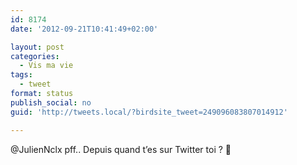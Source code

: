 ```yaml
---
id: 8174
date: '2012-09-21T10:41:49+02:00'

layout: post
categories:
  - Vis ma vie
tags:
  - tweet
format: status
publish_social: no
guid: 'http://tweets.local/?birdsite_tweet=249096083807014912'

---
```


@JulienNclx pff.. Depuis quand t’es sur Twitter toi ? 🙂